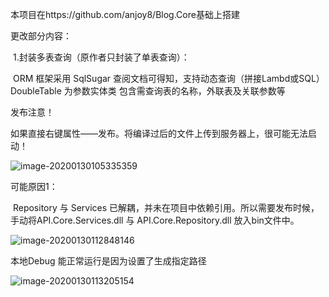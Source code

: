 本项目在https://github.com/anjoy8/Blog.Core基础上搭建

更改部分内容：

​	1.封装多表查询（原作者只封装了单表查询）：

​	ORM 框架采用 SqlSugar 查阅文档可得知，支持动态查询（拼接Lambd或SQL）
DoubleTable 为参数实体类 包含需查询表的名称，外联表及关联参数等



发布注意！

如果直接右键属性——发布。将编译过后的文件上传到服务器上，很可能无法启动！

![image-20200130105335359](C:\Users\kai_wang\AppData\Roaming\Typora\typora-user-images\image-20200130105335359.png)

可能原因1：

​				Repository 与 Services 已解耦，并未在项目中依赖引用。所以需要发布时候，手动将API.Core.Services.dll 与 API.Core.Repository.dll 放入bin文件中。

![image-20200130112848146](C:\Users\kai_wang\AppData\Roaming\Typora\typora-user-images\image-20200130112848146.png)

本地Debug 能正常运行是因为设置了生成指定路径

![image-20200130113205154](C:\Users\kai_wang\AppData\Roaming\Typora\typora-user-images\image-20200130113205154.png)





